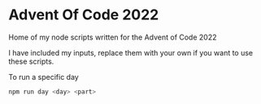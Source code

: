# Advent Of Code 2022

Home of my node scripts written for the Advent of Code 2022

I have included my inputs, replace them with your own if you want to use these scripts.

To run a specific day
```bash
npm run day <day> <part>
```
